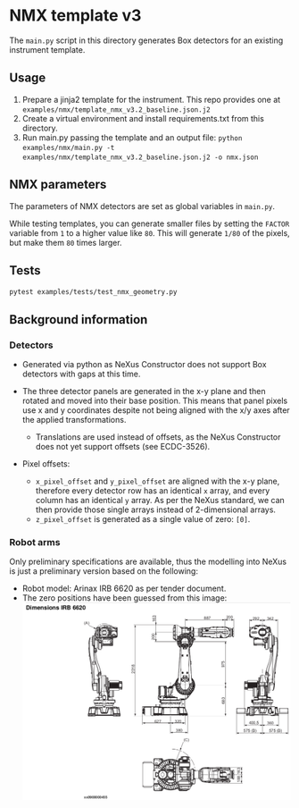 # NMX template v3

The `main.py` script in this directory generates Box detectors for an existing
instrument template.

## Usage

1. Prepare a jinja2 template for the instrument. This repo provides one at `examples/nmx/template_nmx_v3.2_baseline.json.j2`
1. Create a virtual environment and install requirements.txt from this directory.
1. Run main.py passing the template and an output file:
`python examples/nmx/main.py -t examples/nmx/template_nmx_v3.2_baseline.json.j2 -o nmx.json`

## NMX parameters

The parameters of NMX detectors are set as global variables in `main.py`.

While testing templates, you can generate smaller files by setting the `FACTOR` variable
from `1` to a higher value like `80`. This will generate `1/80` of the pixels, but make 
them `80` times larger.


## Tests

```
pytest examples/tests/test_nmx_geometry.py
```


## Background information

### Detectors

* Generated via python as NeXus Constructor does not support Box detectors 
with gaps at this time.
* The three detector panels are generated in the x-y plane and then rotated 
and moved into their base position. This means that panel pixels use x and y
coordinates despite not being aligned with the x/y axes after the applied 
transformations.

  * Translations are used instead of offsets, as the NeXus Constructor does not
yet support offsets (see ECDC-3526).

* Pixel offsets:

  * `x_pixel_offset` and `y_pixel_offset` are aligned with the x-y plane, therefore
  every detector row has an identical `x` array, and every column has an identical
  `y` array. As per the NeXus standard, we can then provide those single arrays instead
  of 2-dimensional arrays.
  * `z_pixel_offset` is generated as a single value of zero: `[0]`.



### Robot arms

Only preliminary specifications are available, thus the modelling into NeXus 
is just a preliminary version based on the following:

* Robot model: Arinax IRB 6620 as per tender document.
* The zero positions have been guessed from this image: ![Robotic arms zero positions](docs/robotic-arms-zero.png)
